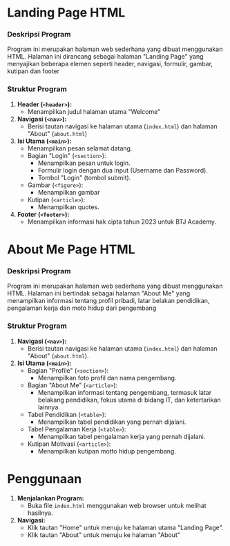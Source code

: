 # Landing Page HTML

### Deskripsi Program
Program ini merupakan halaman web sederhana yang dibuat menggunakan HTML. Halaman ini dirancang sebagai halaman "Landing Page" yang menyajikan beberapa elemen seperti header, navigasi, formulir, gambar, kutipan dan footer

### Struktur Program
1. **Header (`<header>`):**
	-   Menampilkan judul halaman utama "Welcome"
2. **Navigasi (`<nav>`):**
	-   Berisi tautan navigasi ke halaman utama (`index.html`) dan halaman "About" (`about.html`)
3. **Isi Utama (`<main>`):**
    -   Menampilkan pesan selamat datang.
    -   Bagian "Login" (`<section>`):
        -   Menampilkan pesan untuk login.
        -   Formulir login dengan dua input (Username dan Password).
        -   Tombol "Login" (tombol submit).
    -   Gambar (`<figure>`):
        -   Menampilkan gambar
    -   Kutipan (`<article>`):
        -   Menampilkan quotes.
4.  **Footer (`<footer>`):**
    -   Menampilkan informasi hak cipta tahun 2023 untuk BTJ Academy.


# About Me Page HTML
### Deskripsi Program
Program ini merupakan halaman web sederhana yang dibuat menggunakan HTML. Halaman ini bertindak sebagai halaman "About Me" yang menampilkan informasi tentang profil pribadi, latar belakan pendidikan, pengalaman kerja dan moto hidup dari pengembang

### Struktur Program
1.  **Navigasi (`<nav>`):**
    -   Berisi tautan navigasi ke halaman utama (`index.html`) dan halaman "About" (`about.html`).
2.  **Isi Utama (`<main>`):**
    -   Bagian "Profile" (`<section>`):
        -   Menampilkan foto profil dan nama pengembang.
    -   Bagian "About Me" (`<article>`):
        -   Menampilkan informasi tentang pengembang, termasuk latar belakang pendidikan, fokus utama di bidang IT, dan ketertarikan lainnya.
    -   Tabel Pendidikan (`<table>`):
        -   Menampilkan tabel pendidikan yang pernah dijalani.
    -   Tabel Pengalaman Kerja (`<table>`):
        -   Menampilkan tabel pengalaman kerja yang pernah dijalani.
    -   Kutipan Motivasi (`<article>`):
        -   Menampilkan kutipan motto hidup pengembang.

# Penggunaan

1.  **Menjalankan Program:**
    -   Buka file `index.html` menggunakan web browser untuk melihat hasilnya.
2.  **Navigasi:**
    -   Klik tautan "Home" untuk menuju ke halaman utama "Landing Page".
    -   Klik tautan "About" untuk menuju ke halaman "About"
